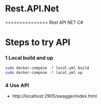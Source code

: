 # Rest.API.Net
===============
Rest API NET C#

# Steps to try API

### 1 Local build and up
```bash
sudo docker-compose -f local.yml build
sudo docker-compose -f local.yml up
```

### 4 Use API
- http://localhost:2905/swagger/index.html

